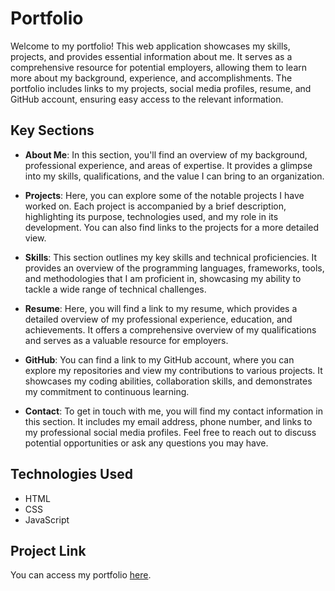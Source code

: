 # Portfolio

Welcome to my portfolio! This web application showcases my skills, projects, and provides essential information about me. It serves as a comprehensive resource for potential employers, allowing them to learn more about my background, experience, and accomplishments. The portfolio includes links to my projects, social media profiles, resume, and GitHub account, ensuring easy access to the relevant information.

## Key Sections

- **About Me**: In this section, you'll find an overview of my background, professional experience, and areas of expertise. It provides a glimpse into my skills, qualifications, and the value I can bring to an organization.

- **Projects**: Here, you can explore some of the notable projects I have worked on. Each project is accompanied by a brief description, highlighting its purpose, technologies used, and my role in its development. You can also find links to the projects for a more detailed view.

- **Skills**: This section outlines my key skills and technical proficiencies. It provides an overview of the programming languages, frameworks, tools, and methodologies that I am proficient in, showcasing my ability to tackle a wide range of technical challenges.

- **Resume**: Here, you will find a link to my resume, which provides a detailed overview of my professional experience, education, and achievements. It offers a comprehensive overview of my qualifications and serves as a valuable resource for employers.

- **GitHub**: You can find a link to my GitHub account, where you can explore my repositories and view my contributions to various projects. It showcases my coding abilities, collaboration skills, and demonstrates my commitment to continuous learning.

- **Contact**: To get in touch with me, you will find my contact information in this section. It includes my email address, phone number, and links to my professional social media profiles. Feel free to reach out to discuss potential opportunities or ask any questions you may have.

## Technologies Used

- HTML
- CSS
- JavaScript

## Project Link

You can access my portfolio [here](https://davids-frontend-portfolio.netlify.app).

